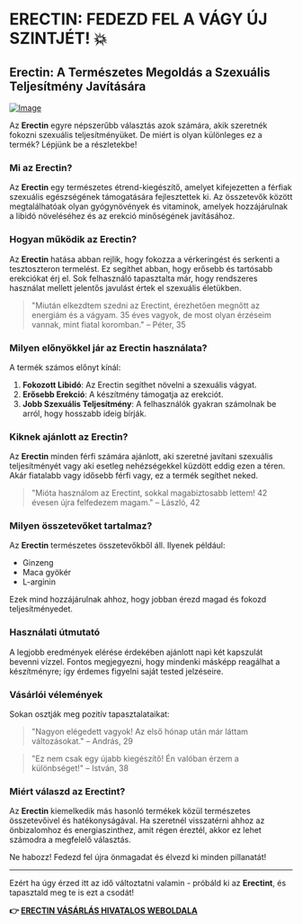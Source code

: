 # ERECTIN: FEDEZD FEL A VÁGY ÚJ SZINTJÉT! 💥

## Erectin: A Természetes Megoldás a Szexuális Teljesítmény Javítására

[![Image](https://www2.sellhealth.com/256/erectin_26_1.jpg)](https://gchaffi.com/jiOhd60g)

Az **Erectin** egyre népszerűbb választás azok számára, akik szeretnék fokozni szexuális teljesítményüket. De miért is olyan különleges ez a termék? Lépjünk be a részletekbe!

### Mi az Erectin?

Az **Erectin** egy természetes étrend-kiegészítő, amelyet kifejezetten a férfiak szexuális egészségének támogatására fejlesztettek ki. Az összetevők között megtalálhatóak olyan gyógynövények és vitaminok, amelyek hozzájárulnak a libidó növeléséhez és az erekció minőségének javításához.

### Hogyan működik az Erectin?

Az **Erectin** hatása abban rejlik, hogy fokozza a vérkeringést és serkenti a tesztoszteron termelést. Ez segíthet abban, hogy erősebb és tartósabb erekciókat érj el. Sok felhasználó tapasztalta már, hogy rendszeres használat mellett jelentős javulást értek el szexuális életükben.

> "Miután elkezdtem szedni az Erectint, érezhetően megnőtt az energiám és a vágyam. 35 éves vagyok, de most olyan érzéseim vannak, mint fiatal koromban." – Péter, 35

### Milyen előnyökkel jár az Erectin használata?

A termék számos előnyt kínál:

1. **Fokozott Libidó**: Az Erectin segíthet növelni a szexuális vágyat.
2. **Erősebb Erekció**: A készítmény támogatja az erekciót.
3. **Jobb Szexuális Teljesítmény**: A felhasználók gyakran számolnak be arról, hogy hosszabb ideig bírják.

### Kiknek ajánlott az Erectin?

Az **Erectin** minden férfi számára ajánlott, aki szeretné javítani szexuális teljesítményét vagy aki esetleg nehézségekkel küzdött eddig ezen a téren. Akár fiatalabb vagy idősebb férfi vagy, ez a termék segíthet neked.

> "Mióta használom az Erectint, sokkal magabiztosabb lettem! 42 évesen újra felfedezem magam." – László, 42

### Milyen összetevőket tartalmaz?

Az **Erectin** természetes összetevőkből áll. Ilyenek például:

- Ginzeng
- Maca gyökér
- L-arginin

Ezek mind hozzájárulnak ahhoz, hogy jobban érezd magad és fokozd teljesítményedet.

### Használati útmutató

A legjobb eredmények elérése érdekében ajánlott napi két kapszulát bevenni vízzel. Fontos megjegyezni, hogy mindenki másképp reagálhat a készítményre; így érdemes figyelni saját tested jelzéseire.

### Vásárlói vélemények

Sokan osztják meg pozitív tapasztalataikat:

> "Nagyon elégedett vagyok! Az első hónap után már láttam változásokat." – András, 29

> "Ez nem csak egy újabb kiegészítő! Én valóban érzem a különbséget!" – István, 38

### Miért válaszd az Erectint?

Az **Erectin** kiemelkedik más hasonló termékek közül természetes összetevőivel és hatékonyságával. Ha szeretnél visszatérni ahhoz az önbizalomhoz és energiaszinthez, amit régen éreztél, akkor ez lehet számodra a megfelelő választás.

Ne habozz! Fedezd fel újra önmagadat és élvezd ki minden pillanatát!

---

Ezért ha úgy érzed itt az idő változtatni valamin - próbáld ki az **Erectint**, és tapasztald meg te is ezt a csodát!



**👉 [ERECTIN VÁSÁRLÁS HIVATALOS WEBOLDALA](https://gchaffi.com/jiOhd60g)**